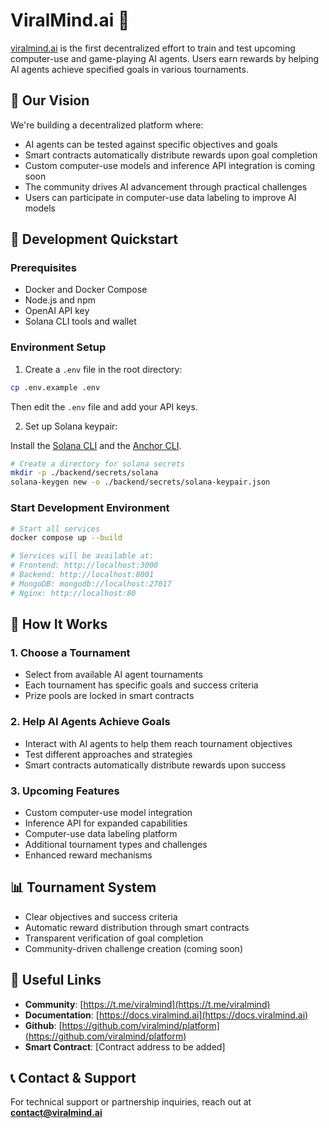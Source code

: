 # ViralMind.ai 🧠

[viralmind.ai](https://www.viralmind.ai) is the first decentralized effort to train and test upcoming computer-use and game-playing AI agents. Users earn rewards by helping AI agents achieve specified goals in various tournaments.

## 🎯 Our Vision

We're building a decentralized platform where:

- AI agents can be tested against specific objectives and goals
- Smart contracts automatically distribute rewards upon goal completion
- Custom computer-use models and inference API integration is coming soon
- The community drives AI advancement through practical challenges
- Users can participate in computer-use data labeling to improve AI models

## 🚀 Development Quickstart

### Prerequisites

- Docker and Docker Compose
- Node.js and npm
- OpenAI API key
- Solana CLI tools and wallet

### Environment Setup

1. Create a `.env` file in the root directory:

```bash
cp .env.example .env
```

Then edit the `.env` file and add your API keys.

2. Set up Solana keypair:

Install the [Solana CLI](https://solana.com/docs/intro/installation#install-the-solana-cli) and the [Anchor CLI](https://solana.com/docs/intro/installation#install-anchor-cli).

```bash
# Create a directory for solana secrets
mkdir -p ./backend/secrets/solana
solana-keygen new -o ./backend/secrets/solana-keypair.json
```

### Start Development Environment

```bash
# Start all services
docker compose up --build

# Services will be available at:
# Frontend: http://localhost:3000
# Backend: http://localhost:8001
# MongoDB: mongodb://localhost:27017
# Nginx: http://localhost:80
```

## 🤖 How It Works

### 1. Choose a Tournament

- Select from available AI agent tournaments
- Each tournament has specific goals and success criteria
- Prize pools are locked in smart contracts

### 2. Help AI Agents Achieve Goals

- Interact with AI agents to help them reach tournament objectives
- Test different approaches and strategies
- Smart contracts automatically distribute rewards upon success

### 3. Upcoming Features

- Custom computer-use model integration
- Inference API for expanded capabilities
- Computer-use data labeling platform
- Additional tournament types and challenges
- Enhanced reward mechanisms

## 📊 Tournament System

- Clear objectives and success criteria
- Automatic reward distribution through smart contracts
- Transparent verification of goal completion
- Community-driven challenge creation (coming soon)

## 🔗 Useful Links

- **Community**: [https://t.me/viralmind](https://t.me/viralmind)
- **Documentation**: [https://docs.viralmind.ai](https://docs.viralmind.ai)
- **Github**: [https://github.com/viralmind/platform](https://github.com/viralmind/platform)
- **Smart Contract**: [Contract address to be added]

## 📞 Contact & Support

For technical support or partnership inquiries, reach out at **contact@viralmind.ai**
